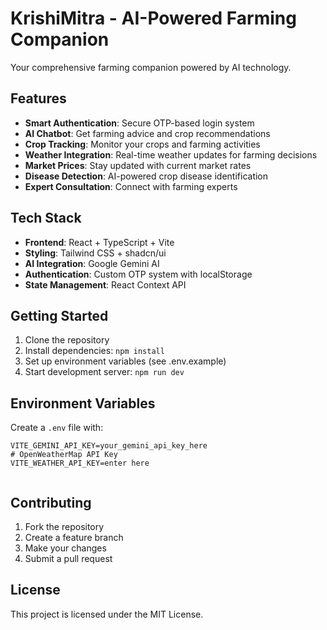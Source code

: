 # KrishiMitra - AI-Powered Farming Companion

Your comprehensive farming companion powered by AI technology.

## Features

- **Smart Authentication**: Secure OTP-based login system
- **AI Chatbot**: Get farming advice and crop recommendations
- **Crop Tracking**: Monitor your crops and farming activities
- **Weather Integration**: Real-time weather updates for farming decisions
- **Market Prices**: Stay updated with current market rates
- **Disease Detection**: AI-powered crop disease identification
- **Expert Consultation**: Connect with farming experts

## Tech Stack

- **Frontend**: React + TypeScript + Vite
- **Styling**: Tailwind CSS + shadcn/ui
- **AI Integration**: Google Gemini AI
- **Authentication**: Custom OTP system with localStorage
- **State Management**: React Context API

## Getting Started

1. Clone the repository
2. Install dependencies: `npm install`
3. Set up environment variables (see .env.example)
4. Start development server: `npm run dev`

## Environment Variables

Create a `.env` file with:
```
VITE_GEMINI_API_KEY=your_gemini_api_key_here
# OpenWeatherMap API Key
VITE_WEATHER_API_KEY=enter here


```

## Contributing

1. Fork the repository
2. Create a feature branch
3. Make your changes
4. Submit a pull request

## License

This project is licensed under the MIT License.
